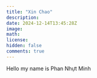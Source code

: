 ```yaml
---
title: "Xin Chao"
description: 
date: 2024-12-14T13:45:28Z
image: 
math: 
license: 
hidden: false
comments: true
---
```

Hello my name is Phan Nhựt Minh